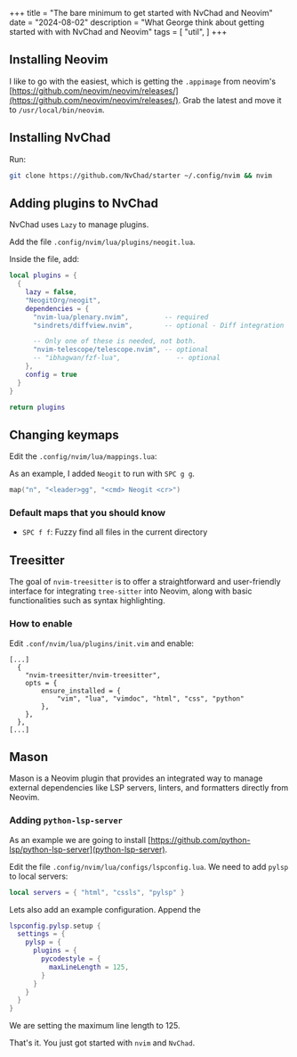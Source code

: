 +++
title = "The bare minimum to get started with NvChad and Neovim"
date = "2024-08-02"
description = "What George think about getting started with with NvChad and Neovim"
tags = [
    "util",
]
+++

## Installing Neovim

I like to go with the easiest, which is getting the `.appimage` from neovim's [https://github.com/neovim/neovim/releases/](https://github.com/neovim/neovim/releases/).
Grab the latest and move it to `/usr/local/bin/neovim`.

## Installing NvChad

Run:

```sh
git clone https://github.com/NvChad/starter ~/.config/nvim && nvim
```

## Adding plugins to NvChad

NvChad uses `Lazy` to manage plugins.

Add the file `.config/nvim/lua/plugins/neogit.lua`.

Inside the file, add:

```lua
local plugins = {
  {
    lazy = false,
    "NeogitOrg/neogit",
    dependencies = {
      "nvim-lua/plenary.nvim",         -- required
      "sindrets/diffview.nvim",        -- optional - Diff integration

      -- Only one of these is needed, not both.
      "nvim-telescope/telescope.nvim", -- optional
      -- "ibhagwan/fzf-lua",              -- optional
    },
    config = true
  }
}

return plugins
```

## Changing keymaps

Edit the `.config/nvim/lua/mappings.lua`:

As an example, I added `Neogit` to run with `SPC g g`.

```lua
map("n", "<leader>gg", "<cmd> Neogit <cr>")
```

### Default maps that you should know

- `SPC f f`: Fuzzy find all files in the current directory 

## Treesitter

The goal of `nvim-treesitter` is to offer a straightforward and user-friendly interface for integrating `tree-sitter` into Neovim, along with basic functionalities such as syntax highlighting.

### How to enable

Edit `.conf/nvim/lua/plugins/init.vim` and enable:

```
[...]
  {
  	"nvim-treesitter/nvim-treesitter",
  	opts = {
        ensure_installed = {
            "vim", "lua", "vimdoc", "html", "css", "python"
        },
  	},
  },
[...]
```

## Mason

Mason is a Neovim plugin that provides an integrated way
to manage external dependencies
like LSP servers, linters, and formatters directly from Neovim.


### Adding `python-lsp-server`

As an example we are going to install [https://github.com/python-lsp/python-lsp-server](python-lsp-server).

Edit the file `.config/nvim/lua/configs/lspconfig.lua`.
We need to add `pylsp` to local servers:

```lua
local servers = { "html", "cssls", "pylsp" }
```

Lets also add an example configuration. Append the 

```lua
lspconfig.pylsp.setup {
  settings = {
    pylsp = {
      plugins = {
        pycodestyle = {
          maxLineLength = 125,
        }
      }
    }
  }
}
```

We are setting the maximum line length to 125.

That's it.
You just got started with `nvim` and `NvChad`.

